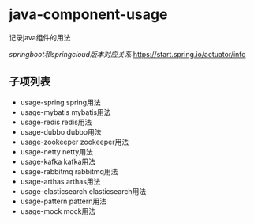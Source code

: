 # java-component-usage
记录java组件的用法

*springboot和springcloud版本对应关系* 
https://start.spring.io/actuator/info

## 子项列表
- usage-spring spring用法
- usage-mybatis mybatis用法
- usage-redis redis用法
- usage-dubbo dubbo用法
- usage-zookeeper zookeeper用法
- usage-netty netty用法
- usage-kafka kafka用法
- usage-rabbitmq rabbitmq用法
- usage-arthas arthas用法
- usage-elasticsearch elasticsearch用法
- usage-pattern pattern用法
- usage-mock mock用法